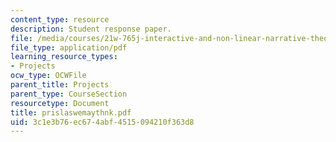 ```yaml
---
content_type: resource
description: Student response paper.
file: /media/courses/21w-765j-interactive-and-non-linear-narrative-theory-and-practice-spring-2004/3c1e3b76ec674abf4515094210f363d8_prislaswemaythnk.pdf
file_type: application/pdf
learning_resource_types:
- Projects
ocw_type: OCWFile
parent_title: Projects
parent_type: CourseSection
resourcetype: Document
title: prislaswemaythnk.pdf
uid: 3c1e3b76-ec67-4abf-4515-094210f363d8
---
```

